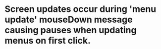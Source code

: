 # Screen updates occur during 'menu update' mouseDown message causing pauses when updating menus on first click.
